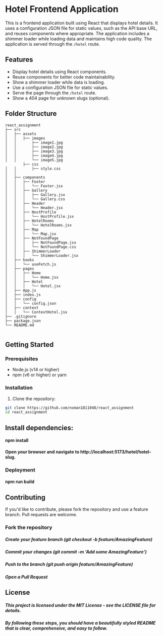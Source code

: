 # Hotel Frontend Application

This is a frontend application built using React that displays hotel details. It uses a configuration JSON file for static values, such as the API base URL, and reuses components where appropriate. The application includes a shimmer loader while loading data and maintains high code quality. The application is served through the `/hotel` route.

## Features

- Display hotel details using React components.
- Reuse components for better code maintainability.
- Show a shimmer loader while data is loading.
- Use a configuration JSON file for static values.
- Serve the page through the `/hotel` route.
- Show a 404 page for unknown slugs (optional).

## Folder Structure
```
react_assignment
├── src
│   ├── assets
│   │   ├── images
│   │       ├── image1.jpg
│   │       ├── image2.jpg
│   │       ├── image3.jpg
│   │       ├── image4.jpg
│   │       └── image5.jpg
        ├── css
│   │       ├── style.css
│   │      
│   ├── components
│   │   ├── Footer
│   │   │   └── Footer.jsx
│   │   ├── Gallery
│   │   │   ├── Gallery.jsx
│   │   │   └── Gallery.css
│   │   ├── Header
│   │   │   └── Header.jsx
│   │   ├── HostProfile
│   │   │   └── HostProfile.jsx
│   │   ├── HotelRooms
│   │   │   └── HotelRooms.jsx
│   │   ├── Map
│   │   │   └── Map.jsx
│   │   ├── NotFoundPage
│   │   │   ├── NotFoundPage.jsx
│   │   │   └── NotFoundPage.css
│   │   ├── ShimmerLoader
│   │   │   └── ShimmerLoader.jsx
│   ├── hooks
│   │   └── useFetch.js
│   ├── pages
│   │   ├── Home
│   │   │   └── Home.jsx
│   │   ├── Hotel
│   │   │   └── Hotel.jsx
│   ├── App.js
│   ├── index.js
│   ├── config
│   │   └── config.json
│   ├── context
│   │   └── ContextHotel.jsx
├── .gitignore             
├── package.json    
└── README.md      


```

## Getting Started

### Prerequisites

- Node.js (v14 or higher)
- npm (v6 or higher) or yarn

### Installation

1. Clone the repository:

```bash
git clone https://github.com/noman1811048/react_assignment
cd react_assignment
```
## Install dependencies:
#### npm install
#### Open your browser and navigate to http://localhost:5173/hotel/hotel-slug.
### Deployment
#### npm run build

## Contributing
If you'd like to contribute, please fork the repository and use a feature branch. Pull requests are welcome.

### Fork the repository
##### Create your feature branch (git checkout -b feature/AmazingFeature)
##### Commit your changes (git commit -m 'Add some AmazingFeature')
##### Push to the branch (git push origin feature/AmazingFeature)
##### Open a Pull Request
## License
##### This project is licensed under the MIT License - see the LICENSE file for details.

##### By following these steps, you should have a beautifully styled README that is clear, comprehensive, and easy to follow.
